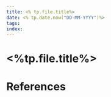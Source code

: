 ```yaml
---
title: <% tp.file.title%>
date: <% tp.date.now("DD-MM-YYYY")%>
tags: 
index: 
---
```


# <%tp.file.title%>

# References